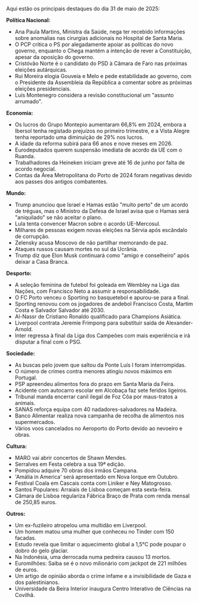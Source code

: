 Aqui estão os principais destaques do dia 31 de maio de 2025:

**Política Nacional:**

*   Ana Paula Martins, Ministra da Saúde, nega ter recebido informações sobre anomalias nas cirurgias adicionais no Hospital de Santa Maria.
*   O PCP critica o PS por alegadamente apoiar as políticas do novo governo, enquanto o Chega mantém a intenção de rever a Constituição, apesar da oposição do governo.
*   Cristóvão Norte é o candidato do PSD à Câmara de Faro nas próximas eleições autárquicas.
*   Rui Moreira elogia Gouveia e Melo e pede estabilidade ao governo, com o Presidente da Assembleia da República a comentar sobre as próximas eleições presidenciais.
*   Luís Montenegro considera a revisão constitucional um "assunto arrumado".

**Economia:**

*   Os lucros do Grupo Montepio aumentaram 66,8% em 2024, embora a Ibersol tenha registado prejuízos no primeiro trimestre, e a Vista Alegre tenha reportado uma diminuição de 29% nos lucros.
*   A idade da reforma subirá para 66 anos e nove meses em 2026.
*   Eurodeputados querem suspensão imediata de acordo da UE com o Ruanda.
*   Trabalhadores da Heineken iniciam greve até 16 de junho por falta de acordo negocial.
*   Contas da Área Metropolitana do Porto de 2024 foram negativas devido aos passes dos antigos combatentes.

**Mundo:**

*   Trump anunciou que Israel e Hamas estão "muito perto" de um acordo de tréguas, mas o Ministro da Defesa de Israel avisa que o Hamas será "aniquilado" se não aceitar o plano.
*   Lula tenta convencer Macron sobre o acordo UE-Mercosul.
*   Milhares de pessoas exigem novas eleições na Sérvia após escândalo de corrupção.
*   Zelensky acusa Moscovo de não partilhar memorando de paz.
*   Ataques russos causam mortes no sul da Ucrânia.
*   Trump diz que Elon Musk continuará como "amigo e conselheiro" após deixar a Casa Branca.

**Desporto:**

*   A seleção feminina de futebol foi goleada em Wembley na Liga das Nações, com Francisco Neto a assumir a responsabilidade.
*   O FC Porto venceu o Sporting no basquetebol e apurou-se para a final.
*   Sporting renovou com os jogadores de andebol Francisco Costa, Martim Costa e Salvador Salvador até 2030.
*   Al-Nassr de Cristiano Ronaldo qualificado para Champions Asiática.
*   Liverpool contrata Jeremie Frimpong para substituir saída de Alexander-Arnold.
*   Inter regressa à final da Liga dos Campeões com mais experiência e irá disputar a final com o PSG.

**Sociedade:**

*   As buscas pelo jovem que saltou da Ponte Luís I foram interrompidas.
*   O número de crimes contra menores atingiu novos máximos em Portugal.
*   PSP apreendeu alimentos fora do prazo em Santa Maria da Feira.
*   Acidente com autocarro escolar em Alcobaça faz sete feridos ligeiros.
*   Tribunal manda encerrar canil ilegal de Foz Côa por maus-tratos a animais.
*   SANAS reforça equipa com 40 nadadores-salvadores na Madeira.
*   Banco Alimentar realiza nova campanha de recolha de alimentos nos supermercados.
*   Vários voos cancelados no Aeroporto do Porto devido ao nevoeiro e obras.

**Cultura:**

*   MARO vai abrir concertos de Shawn Mendes.
*   Serralves em Festa celebra a sua 19ª edição.
*   Pompidou adquire 70 obras dos irmãos Campana.
*   'Amália in America' será apresentado em Nova Iorque em Outubro.
*   Festival Coala em Cascais conta com Liniker e Ney Matogrosso.
*   Santos Populares: Arraiais de Lisboa começam esta sexta-feira.
*   Câmara de Lisboa regulariza Fábrica Braço de Prata com renda mensal de 250,85 euros.

**Outros:**

*   Um ex-fuzileiro atropelou uma multidão em Liverpool.
*   Um homem matou uma mulher que conheceu no Tinder com 150 facadas.
*   Estudo revela que limitar o aquecimento global a 1,5°C pode poupar o dobro do gelo glaciar.
*   Na Indonésia, uma derrocada numa pedreira causou 13 mortos.
*   Euromilhões: Saiba se é o novo milionário com jackpot de 221 milhões de euros.
*   Um artigo de opinião aborda o crime infame e a invisibilidade de Gaza e dos palestinianos.
*   Universidade da Beira Interior inaugura Centro Interativo de Ciências na Covilhã.